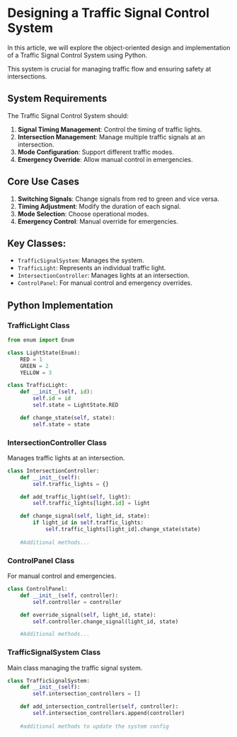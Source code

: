 # Designing a Traffic Signal Control System

In this article, we will explore the object-oriented design and implementation of a Traffic Signal Control System using Python. 

This system is crucial for managing traffic flow and ensuring safety at intersections.

## System Requirements

The Traffic Signal Control System should:

1. **Signal Timing Management**: Control the timing of traffic lights.
2. **Intersection Management**: Manage multiple traffic signals at an intersection.
3. **Mode Configuration**: Support different traffic modes.
4. **Emergency Override**: Allow manual control in emergencies.

## Core Use Cases

1. **Switching Signals**: Change signals from red to green and vice versa.
2. **Timing Adjustment**: Modify the duration of each signal.
3. **Mode Selection**: Choose operational modes.
4. **Emergency Control**: Manual override for emergencies.

## Key Classes:
- `TrafficSignalSystem`: Manages the system.
- `TrafficLight`: Represents an individual traffic light.
- `IntersectionController`: Manages lights at an intersection.
- `ControlPanel`: For manual control and emergency overrides.


## Python Implementation

### TrafficLight Class
```Python
from enum import Enum

class LightState(Enum):
    RED = 1
    GREEN = 2
    YELLOW = 3

class TrafficLight:
    def __init__(self, id):
        self.id = id
        self.state = LightState.RED

    def change_state(self, state):
        self.state = state
```

### IntersectionController Class
Manages traffic lights at an intersection.

```python
class IntersectionController:
    def __init__(self):
        self.traffic_lights = {}

    def add_traffic_light(self, light):
        self.traffic_lights[light.id] = light

    def change_signal(self, light_id, state):
        if light_id in self.traffic_lights:
            self.traffic_lights[light_id].change_state(state)
    
    #Additional methods...
```


### ControlPanel Class
For manual control and emergencies.

```Python
class ControlPanel:
    def __init__(self, controller):
        self.controller = controller

    def override_signal(self, light_id, state):
        self.controller.change_signal(light_id, state)

    #Additional methods...
```

### TrafficSignalSystem Class
Main class managing the traffic signal system.

```python
class TrafficSignalSystem:
    def __init__(self):
        self.intersection_controllers = []

    def add_intersection_controller(self, controller):
        self.intersection_controllers.append(controller)
    
    #additional methods to update the system config
```